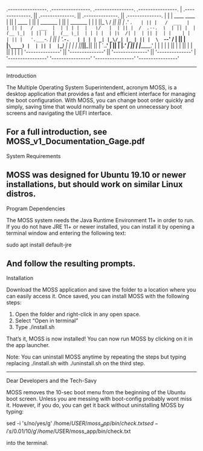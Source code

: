  .----------------.  .----------------.  .----------------.  .----------------. 
| .--------------. || .--------------. || .--------------. || .--------------. |
| | ____    ____ | || |     ____     | || |    _______   | || |    _______   | |
| ||_   \  /   _|| || |   .'    `.   | || |   /  ___  |  | || |   /  ___  |  | |
| |  |   \/   |  | || |  /  .--.  \  | || |  |  (__ \_|  | || |  |  (__ \_|  | |
| |  | |\  /| |  | || |  | |    | |  | || |   '.___`-.   | || |   '.___`-.   | |
| | _| |_\/_| |_ | || |  \  `--'  /  | || |  |`\____) |  | || |  |`\____) |  | |
| ||_____||_____|| || |   `.____.'   | || |  |_______.'  | || |  |_______.'  | |
| |              | || |              | || |              | || |              | |
| '--------------' || '--------------' || '--------------' || '--------------' |
 '----------------'  '----------------'  '----------------'  '----------------'
 
------------------------------------------------------------------
Introduction

The Multiple Operating System Superintendent, acronym MOSS, is a desktop 
application that provides a fast and efficient interface for managing 
the boot configuration. With MOSS, you can change boot order quickly 
and simply, saving time that would normally be spent on unnecessary 
boot screens and navigating the UEFI interface.
 
For a full introduction, see MOSS_v1_Documentation_Gage.pdf
------------------------------------------------------------------
System Requirements

MOSS was designed for Ubuntu 19.10 or newer installations, but should 
work on similar Linux distros. 
------------------------------------------------------------------
Program Dependencies

The MOSS system needs the Java Runtime Environment 11+ in order to run.
If you do not have JRE 11+ or newer installed, you can install it by
opening a terminal window and entering the following text:

sudo apt install default-jre 

And follow the resulting prompts. 
------------------------------------------------------------------
Installation

Download the MOSS application and save the folder to a location where 
you can easily access it. Once saved, you can install MOSS with the 
following steps:

 1. Open the folder and right-click in any open space. 
 2. Select “Open in terminal” 
 3. Type ./install.sh

That’s it, MOSS is now installed! You can now run MOSS by clicking 
on it in the app launcher.

Note: You can uninstall MOSS anytime by repeating the steps but 
typing replacing ./install.sh with ./uninstall.sh  on the third step.

------------------------------------------------------------------
Dear Developers and the Tech-Savy

MOSS removes the 10-sec boot menu from the beginning of the Ubuntu 
boot screen. Unless you are messing with boot-config probably wont 
miss it. However, if you do, you can get it back without uninstalling 
MOSS by typing:

sed -i 's/no/yes/g' /home/$USER/moss_app/bin/check.txt
sed -i 's/0.01/10/g' /home/$USER/moss_app/bin/check.txt

into the terminal.
